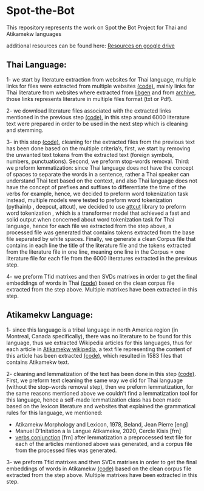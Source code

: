 # Spot-the-Bot
This repository represents the work on Spot the Bot Project for Thai and Atikamekw languages

additional resources can be found here: [Resources on google drive](https://drive.google.com/drive/folders/1UlUlQJD7eCQFL42PyB8tkrx2mkOGm2WQ?usp=sharing)



## Thai Language:

1- we start by literature extraction from websites for Thai language, multiple links for files were extracted from multiple websites [(code)](https://github.com/faresGh97/Spot-the-Bot/blob/main/Thai/Thai_Text_Extraction.ipynb), mainly links for Thai literature from websites where extracted from [libgen](https://libgen.is/search.php?req=thai&open=0&res=25&view=simple&phrase=1&column=language) and from [archive](https://archive.org/details/booksbylanguage_thai?&sort=-week&page=126), those links represents literature in multiple files format (txt or Pdf).

2- we download literature files associated with the extracted links mentioned in the previous step [(code)](https://github.com/faresGh97/Spot-the-Bot/blob/main/Thai/Thai_Text.ipynb), in this step around 6000 literature text were prepared in order to be used in the next step which is cleaning and stemming.

3- in this step [(code)](https://github.com/faresGh97/Spot-the-Bot/blob/main/Thai/Thai_preprocessing.ipynb), cleaning for the extracted files from the previous text has been done based on the multiple criteria’s, first, we start by removing the unwanted text tokens from the extracted text (foreign symbols, numbers, punctuations). Second, we preform stop-words removal. Third: we preform lemmatization: since Thai language does not have the concept of spaces to separate the words in a sentence, rather a Thai speaker can understand Thai text based on the context, and also Thai language does not have the concept of prefixes and suffixes to differentiate the time of the verbs for example, hence, we decided to preform word tokenization task instead, multiple models were tested to preform word tokenization (pythainlp , deepcut, attcut), we decided to use [attcut](https://pythainlp.github.io/attacut/overview.html) library to preform word tokenization  , which is a transformer model that achieved a fast and solid output when concerned about word tokenization task for Thai language, hence for each file we extracted from the step above, a processed file was generated that contains tokens extracted from the base file separated by white spaces. Finally, we generate a clean Corpus file that contains in each line the title of the literature file and the tokens extracted from the literature file in one line, meaning one line in the Corpus = one literature file for each file from the 6000 literatures extracted in the previous step.

4- we preform Tfid matrixes and then SVDs matrixes in order to get the final embeddings of words in Thai [(code)](https://github.com/faresGh97/Spot-the-Bot/blob/main/Thai/Thai_Embeddings.ipynb) based on the clean corpus file extracted from the step above. Multiple matrixes have been extracted in this step.



## Atikamekw Language:

1- since this language is a tribal language in north America region (in Montreal, Canada specifically), there was no literature to be found for this language, thus we extracted Wikipedia articles for this languages, thus for each article in [Atikamekw wikipedia,](https://atj.wikipedia.org/wiki/Kotakahi:Toutes_les_pages) a text file representing the content of this article has been extracted [(code)](https://github.com/faresGh97/Spot-the-Bot/blob/main/Atikamekw/Atikamekw_Text_Extraction.ipynb), which resulted in 1583 files that contains Atikamekw text.

2- cleaning and lemmatization of the text has been done in this step [(code)](https://github.com/faresGh97/Spot-the-Bot/blob/main/Atikamekw/Atikamekw%20Limma.ipynb). First, we preform text cleaning the same way we did for Thai language (without the stop-words removal step), then we preform lemmatization, for the same reasons mentioned above we couldn’t find a lemmatization tool for this language, hence a self-made lemmatization class has been made based on the lexicon literature and websites that explained the grammatical rules for this language, we mentioned:
 - Atikamekw Morphology and Lexicon, 1978, Beland, Jean Pierre [eng]
 - Manuel D'Initation a la Langue Atikamekw, 2020, Cercle Kisis [frn]
 - [verbs conjunction](https://verbes.atikamekw.atlas-ling.ca/) [frn]
after lemmatization a preprocessed text file for each of the articles mentioned above was generated, and a corpus file from the processed files was generated.

3- we preform Tfid matrixes and then SVDs matrixes in order to get the final embeddings of words in Atikamekw [(code)](https://github.com/faresGh97/Spot-the-Bot/blob/main/Atikamekw/Atikamekw_embeddings.ipynb) based on the clean corpus file extracted from the step above. Multiple matrixes have been extracted in this step.
